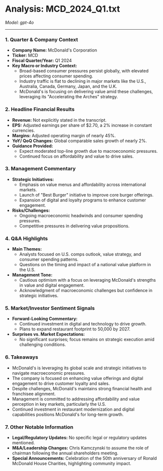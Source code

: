 # Analysis: MCD_2024_Q1.txt

*Model: gpt-4o*

---

### 1. Quarter & Company Context
- **Company Name:** McDonald's Corporation
- **Ticker:** MCD
- **Fiscal Quarter/Year:** Q1 2024
- **Key Macro or Industry Context:**
  - Broad-based consumer pressures persist globally, with elevated prices affecting consumer spending.
  - Industry traffic is flat to declining in major markets like the U.S., Australia, Canada, Germany, Japan, and the U.K.
  - McDonald's is focusing on delivering value amid these challenges, leveraging its "Accelerating the Arches" strategy.

### 2. Headline Financial Results
- **Revenue:** Not explicitly stated in the transcript.
- **EPS:** Adjusted earnings per share of $2.70, a 2% increase in constant currencies.
- **Margins:** Adjusted operating margin of nearly 45%.
- **YoY/ QoQ Changes:** Global comparable sales growth of nearly 2%.
- **Guidance Provided:**
  - Expect moderated top-line growth due to macroeconomic pressures.
  - Continued focus on affordability and value to drive sales.

### 3. Management Commentary
- **Strategic Initiatives:**
  - Emphasis on value menus and affordability across international markets.
  - Launch of "Best Burger" initiative to improve core burger offerings.
  - Expansion of digital and loyalty programs to enhance customer engagement.
- **Risks/Challenges:**
  - Ongoing macroeconomic headwinds and consumer spending pressures.
  - Competitive pressures in delivering value propositions.

### 4. Q&A Highlights
- **Main Themes:**
  - Analysts focused on U.S. comps outlook, value strategy, and consumer spending patterns.
  - Questions on the timing and impact of a national value platform in the U.S.
- **Management Tone:**
  - Cautious optimism with a focus on leveraging McDonald's strengths in value and digital engagement.
  - Acknowledgment of macroeconomic challenges but confidence in strategic initiatives.

### 5. Market/Investor Sentiment Signals
- **Forward-Looking Commentary:**
  - Continued investment in digital and technology to drive growth.
  - Plans to expand restaurant footprint to 50,000 by 2027.
- **Surprises vs. Market Expectations:**
  - No significant surprises; focus remains on strategic execution amid challenging conditions.

### 6. Takeaways
- McDonald's is leveraging its global scale and strategic initiatives to navigate macroeconomic pressures.
- The company is focused on enhancing value offerings and digital engagement to drive customer loyalty and sales.
- Despite challenges, McDonald's maintains strong financial health and franchisee alignment.
- Management is committed to addressing affordability and value perception in key markets, particularly the U.S.
- Continued investment in restaurant modernization and digital capabilities positions McDonald's for long-term growth.

### 7. Other Notable Information
- **Legal/Regulatory Updates:** No specific legal or regulatory updates mentioned.
- **M&A/Leadership Changes:** Chris Kamczynski to assume the role of chairman following the annual shareholders meeting.
- **Special Announcements:** Celebration of the 50th anniversary of Ronald McDonald House Charities, highlighting community impact.